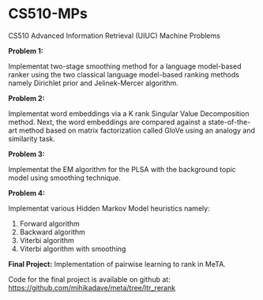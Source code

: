 # CS510-MPs
CS510 Advanced Information Retrieval (UIUC) Machine Problems

**Problem 1:**

Implementat two-stage smoothing method for a language model-based ranker using the two classical language model-based ranking methods namely Dirichlet prior and Jelinek-Mercer algorithm.

**Problem 2:**

Implementat word embeddings via a K rank Singular Value Decomposition method. Next, the word embeddings are compared against a state-of-the-art method based on matrix factorization called GloVe using an analogy and similarity task.

**Problem 3:**

Implementat the EM algorithm for the PLSA with the background topic model using smoothing technique.

**Problem 4:**

Implementat various Hidden Markov Model heuristics namely:
1. Forward algorithm
2. Backward algorithm
3. Viterbi algorithm
4. Viterbi algorithm with smoothing 

**Final Project:** Implementation of pairwise learning to rank in MeTA.

Code for the final project is available on github at: https://github.com/mihikadave/meta/tree/ltr_rerank
